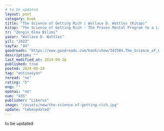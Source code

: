 ```yaml
---
# to be updated
layout: post
category: book
title: "The Science of Getting Rich | Wallace D. Wattles (Kitap)"
kitap: "The Science of Getting Rich - The Proven Mental Program to a Life of Wealth"
tr: "Zengin Olma Bilimi"
yazar: "Wallace D. Wattles"
yil: "2023"
sayfa: "94"
goodreads: "https://www.goodreads.com/book/show/342504.The_Science_of_Getting_Rich"
description: ""
last_modified_at: 2024-09-18
published: true
posted: 2024-09-18
tag: "motivasyon"
reread: "no"
rating: "5"
eng: ""
openai: "no"
num: "435"
publisher: "Liberus"
image: "/assets/new/the-science-of-getting-rich.jpg"
update: "tobeupdated"
---
```


to be updated
